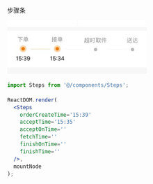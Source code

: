 步骤条

![](../../../../ignorePack/steps.png)

```jsx
import Steps from '@/components/Steps';

ReactDOM.render(
  <Steps
    orderCreateTime='15:39'
    acceptTime='15:35'
    acceptOnTime=''
    fetchTime=''
    finishOnTime=''
    finishTime=''
  />,
  mountNode
);
```
